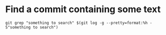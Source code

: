 # Find a commit containing some text

    git grep "something to search" $(git log -g --pretty=format:%h -S"something to search")
